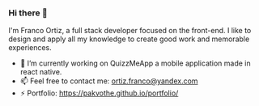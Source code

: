 ### Hi there 👋

I'm Franco Ortiz, a full stack developer focused on the front-end. 
I like to design and apply all my knowledge to create good work and memorable experiences.

- 🔭 I’m currently working on QuizzMeApp a mobile application made in react native.
- 📫 Feel free to contact me: ortiz.franco@yandex.com
- ⚡ Portfolio: https://pakvothe.github.io/portfolio/

<!--
**Pakvothe/Pakvothe** is a ✨ _special_ ✨ repository because its `README.md` (this file) appears on your GitHub profile.

Here are some ideas to get you started:

- 🔭 I’m currently working on ...
- 🌱 I’m currently learning ...
- 👯 I’m looking to collaborate on ...
- 🤔 I’m looking for help with ...
- 💬 Ask me about ...
- 📫 How to reach me: ...
- 😄 Pronouns: ...
- ⚡ Fun fact: ...
-->
